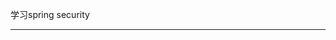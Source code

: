 学习spring security  

---

[官网]: https://docs.spring.io/spring-security/site/docs/current/reference/html5/#servlet-authentication-abstractprocessingfilter	"官网文档"

